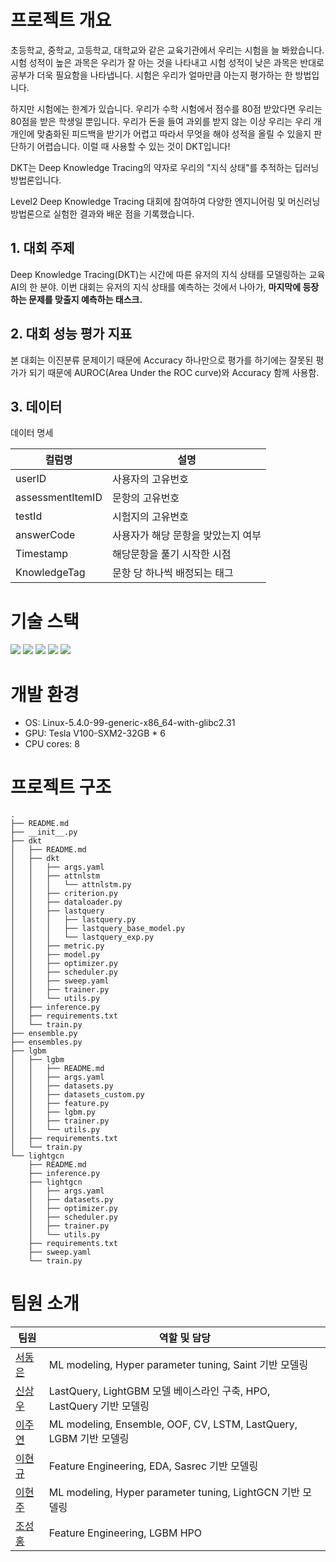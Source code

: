 # 프로젝트 개요
초등학교, 중학교, 고등학교, 대학교와 같은 교육기관에서 우리는 시험을 늘 봐왔습니다. 시험 성적이 높은 과목은 우리가 잘 아는 것을 나타내고 시험 성적이 낮은 과목은 반대로 공부가 더욱 필요함을 나타냅니다. 시험은 우리가 얼마만큼 아는지 평가하는 한 방법입니다.

하지만 시험에는 한계가 있습니다. 우리가 수학 시험에서 점수를 80점 받았다면 우리는 80점을 받은 학생일 뿐입니다. 우리가 돈을 들여 과외를 받지 않는 이상 우리는 우리 개개인에 맞춤화된 피드백을 받기가 어렵고 따라서 무엇을 해야 성적을 올릴 수 있을지 판단하기 어렵습니다. 이럴 때 사용할 수 있는 것이 DKT입니다!

DKT는 Deep Knowledge Tracing의 약자로 우리의 "지식 상태"를 추적하는 딥러닝 방법론입니다.

Level2 Deep Knowledge Tracing 대회에 참여하여 다양한 엔지니어링 및 머신러닝 방법론으로 실험한 결과와 배운 점을 기록했습니다.

## 1. 대회 주제

Deep Knowledge Tracing(DKT)는 시간에 따른 유저의 지식 상태를 모델링하는 교육 AI의 한 분야. 이번 대회는 유저의 지식 상태를 예측하는 것에서 나아가, **마지막에 등장하는 문제를 맞출지 예측하는 태스크.**

## 2. 대회 성능 평가 지표

본 대회는 이진분류 문제이기 때문에 Accuracy 하나만으로 평가를 하기에는 잘못된 평가가 되기 때문에 AUROC(Area Under the ROC curve)와 Accuracy 함께 사용함.

## 3. 데이터

데이터 명세

| 컬럼명 | 설명 |
| --- | --- |
| userID | 사용자의 고유번호 |
| assessmentItemID | 문항의 고유번호 |
| testId | 시험지의 고유번호 |
| answerCode | 사용자가 해당 문항을 맞았는지 여부 |
| Timestamp | 해당문항을 풀기 시작한 시점 |
| KnowledgeTag | 문항 당 하나씩 배정되는 태그 |

# 기술 스택
![](https://img.shields.io/badge/Pytorch-EE4C2C?style=flat-square&logo=Pytorch&logoColor=white)
![](https://img.shields.io/badge/jupyter-F37626?style=flat-square&logo=Jupyter&logoColor=white)
![](https://img.shields.io/badge/scikit--learn-F7931E?style=flat-square&logo=scikit-learn&logoColor=black)
![](https://img.shields.io/badge/Pandas-150458?style=flat-square&logo=Pandas&logoColor=white)
![](https://img.shields.io/badge/Numpy-013243?style=flat-square&logo=Numpy&logoColor=white)

# 개발 환경
- OS: Linux-5.4.0-99-generic-x86_64-with-glibc2.31
- GPU: Tesla V100-SXM2-32GB * 6
- CPU cores: 8

# 프로젝트 구조
```
.
├── README.md
├── __init__.py
├── dkt
│   ├── README.md
│   ├── dkt
│   │   ├── args.yaml
│   │   ├── attnlstm
│   │   │   └── attnlstm.py
│   │   ├── criterion.py
│   │   ├── dataloader.py
│   │   ├── lastquery
│   │   │   ├── lastquery.py
│   │   │   ├── lastquery_base_model.py
│   │   │   └── lastquery_exp.py
│   │   ├── metric.py
│   │   ├── model.py
│   │   ├── optimizer.py
│   │   ├── scheduler.py
│   │   ├── sweep.yaml
│   │   ├── trainer.py
│   │   └── utils.py
│   ├── inference.py
│   ├── requirements.txt
│   └── train.py
├── ensemble.py
├── ensembles.py
├── lgbm
│   ├── lgbm
│   │   ├── README.md
│   │   ├── args.yaml
│   │   ├── datasets.py
│   │   ├── datasets_custom.py
│   │   ├── feature.py
│   │   ├── lgbm.py
│   │   ├── trainer.py
│   │   └── utils.py
│   ├── requirements.txt
│   └── train.py
└── lightgcn
    ├── README.md
    ├── inference.py
    ├── lightgcn
    │   ├── args.yaml
    │   ├── datasets.py
    │   ├── optimizer.py
    │   ├── scheduler.py
    │   ├── trainer.py
    │   └── utils.py
    ├── requirements.txt
    ├── sweep.yaml
    └── train.py
```

# 팀원 소개
| 팀원   | 역할 및 담당                      |
|--------|----------------------------------|
| [서동은](https://github.com/) | ML modeling, Hyper parameter tuning, Saint 기반 모델링 |
| [신상우](https://github.com/sangwoonoel) | LastQuery, LightGBM 모델 베이스라인 구축, HPO, LastQuery 기반 모델링 |
| [이주연](https://github.com/twndus) | ML modeling, Ensemble, OOF, CV, LSTM, LastQuery, LGBM 기반 모델링 |
| [이현규](https://github.com/) | Feature Engineering, EDA, Sasrec 기반 모델링 |
| [이현주](https://github.com/uhhyunjoo) | ML modeling, Hyper parameter tuning, LightGCN 기반 모델링 |
| [조성홍](https://github.com/GangBean) | Feature Engineering, LGBM HPO |

